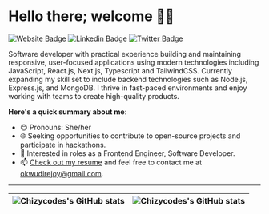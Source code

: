 # Hello there; welcome 👋🏾

[![Website Badge](https://img.shields.io/badge/-joyokwudire-000000?style=for-the-badge&logo=Google-Chrome&logoColor=white&link=https://joy-okwudire.netlify.app/)](https://joy-okwudire.netlify.app/) [![Linkedin Badge](https://img.shields.io/badge/-joyokwudire-blue?style=for-the-badge&logo=Linkedin&logoColor=white&link=https://www.linkedin.com/in/joyokwudire)](https://www.linkedin.com/in/joyokwudire) [![Twitter Badge](https://img.shields.io/badge/-@chizycodes-1ca0f1?style=for-the-badge&logo=twitter&logoColor=white&link=https://twitter.com/chizycodes)](https://twitter.com/chizycodes)

Software developer with practical experience building and maintaining responsive, user-focused applications using modern technologies including JavaScript, React.js, Next.js, Typescript and TailwindCSS. Currently expanding my skill set to include backend technologies such as Node.js, Express.js, and MongoDB. I thrive in fast-paced environments and enjoy working with teams to create high-quality products.

**Here's a quick summary about me**:

- 😊 Pronouns: She/her
- 🌐 Seeking opportunities to contribute to open-source projects and participate in hackathons.
- 💼 Interested in roles as a Frontend Engineer, Software Developer.
- 📫 [Check out my resume](https://drive.google.com/file/d/1HxbVkhfSqL7sNhhqBoq3Bg430hgeb5zZ/view?usp=drive_link) and feel free to contact me at okwudirejoy@gmail.com.

---

| <img align="center" src="https://github-readme-stats.vercel.app/api?username=Chizycodes&show_icons=true&include_all_commits=true&hide_border=false&count_private=true&theme=chartreuse-dark" alt="Chizycodes's GitHub stats" /> | <img align="center" src="https://github-readme-stats.vercel.app/api/top-langs/?username=Chizycodes&langs_count=8&layout=compact&hide_border=false&count_private=true&theme=chartreuse-dark" alt="Chizycodes's GitHub stats" /> |
| ------------- | ------------- |
